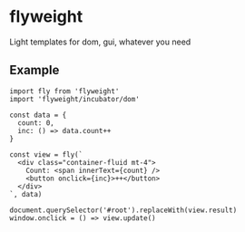 # flyweight
Light templates for dom, gui, whatever you need

<!--

  TODO: fiddles
  TODO: screenshots + links + links to source

-->


## Example

    import fly from 'flyweight'
    import 'flyweight/incubator/dom'

    const data = {
      count: 0,
      inc: () => data.count++
    }

    const view = fly(`
      <div class="container-fluid mt-4">
        Count: <span innerText={count} />
        <button onclick={inc}>++</button>
      </div>
    `, data)

    document.querySelector('#root').replaceWith(view.result)
    window.onclick = () => view.update()
